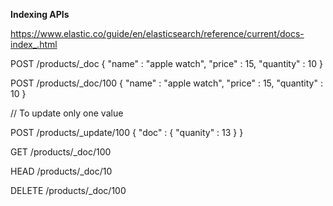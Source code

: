 **Indexing APIs**

https://www.elastic.co/guide/en/elasticsearch/reference/current/docs-index_.html

POST /products/_doc
{
    "name" : "apple watch",
    "price" : 15,
    "quantity" : 10
}

POST /products/_doc/100
{
    "name" : "apple watch",
    "price" : 15,
    "quantity" : 10
}

// To update only one value

POST /products/_update/100
{
    "doc" : {
        "quanity" : 13
    }
}

GET /products/_doc/100

HEAD /products/_doc/10

DELETE /products/_doc/100